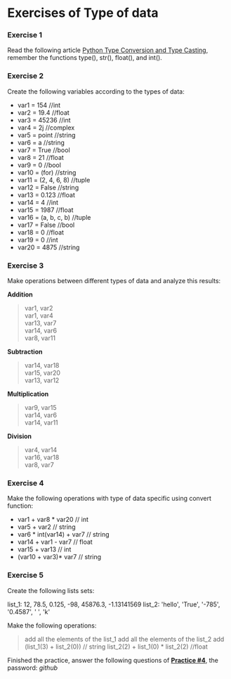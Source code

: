 # Exercises of Type of data

### Exercise 1

Read the following article [Python Type Conversion and Type Casting](https://www.programiz.com/python-programming/type-conversion-and-casting), remember the functions type(), str(), float(), and int().

### Exercise 2

Create the following variables according to the types of data:
* var1 = 154  //int
* var2 = 19.4  //float
* var3 = 45236  //int
* var4 = 2j  //complex
* var5 = point  //string
* var6 = a  //string
* var7 = True  //bool
* var8 = 21  //float
* var9 = 0  //bool
* var10 = (for)  //string
* var11 = (2, 4, 6, 8)  //tuple
* var12 = False  //string
* var13 = 0.123  //float
* var14 = 4  //int
* var15 = 1987  //float
* var16 = (a, b, c, b)  //tuple
* var17 = False  //bool
* var18 = 0  //float
* var19 = 0  //int
* var20 = 4875  //string

### Exercise 3

Make operations between different types of data and analyze this results:

**Addition**
> var1, var2\
> var1, var4\
> var13, var7\
> var14, var6\
> var8, var11

**Subtraction**
> var14, var18\
> var15, var20\
> var13, var12

**Multiplication**
> var9, var15\
> var14, var6\
>  var14, var11

**Division**
> var4, var14\
> var16, var18\
> var8, var7

### Exercise 4

Make the following operations with type of data specific using convert function:

* var1 + var8 * var20 // int
* var5 + var2 // string
* var6 * int(var14) + var7 // string
* var14 + var1 - var7 // float
* var15 + var13 // int
* (var10 + var3)* var7 // string

### Exercise 5

Create the following lists sets:

list_1: 12, 78.5, 0.125, -98, 45876.3, -1.13141569
list_2: 'hello', 'True', '-785', '0.4587', ' ', 'k'

Make the following operations:

> add all the elements of the list_1
> add all the elements of the list_2
> add (list_1(3) + list_2(0)) // string
> list_2(2) + list_1(0) * list_2(2) //float

Finished the practice, answer the following questions of [**Practice #4**](https://testmoz.com/1828234), the password: *github*
